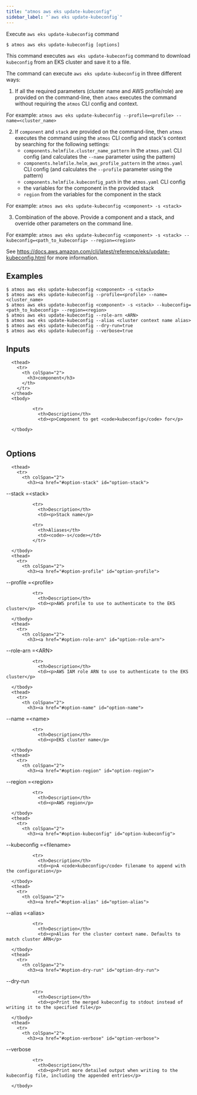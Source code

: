 ```yaml
---
title: "atmos aws eks update-kubeconfig"
sidebar_label: "`aws eks update-kubeconfig`"
---
```


Execute `aws eks update-kubeconfig` command

```shell
$ atmos aws eks update-kubeconfig [options]
```

This command executes `aws eks update-kubeconfig` command to download `kubeconfig` from an EKS cluster and save it to a file.

The command can execute `aws eks update-kubeconfig` in three different ways:

1. If all the required parameters (cluster name and AWS profile/role) are provided on the command-line, then `atmos` executes the command without requiring the `atmos` CLI config and context.

  For example: `atmos aws eks update-kubeconfig --profile=<profile> --name=<cluster_name>`

2. If `component` and `stack` are provided on the command-line, then `atmos` executes the command using the `atmos` CLI config and stack's context by searching for the following settings:
   - `components.helmfile.cluster_name_pattern` in the `atmos.yaml` CLI config (and calculates the `--name` parameter using the pattern)
   - `components.helmfile.helm_aws_profile_pattern` in the `atmos.yaml` CLI config (and calculates the `--profile` parameter using the pattern)
   - `components.helmfile.kubeconfig_path` in the `atmos.yaml` CLI config
   - the variables for the component in the provided stack
   - `region` from the variables for the component in the stack

  For example: `atmos aws eks update-kubeconfig <component> -s <stack>`

3. Combination of the above. Provide a component and a stack, and override other parameters on the command line.

  For example: `atmos aws eks update-kubeconfig <component> -s <stack> --kubeconfig=<path_to_kubeconfig> --region=<region>`

See https://docs.aws.amazon.com/cli/latest/reference/eks/update-kubeconfig.html for more information.
## Examples

```shell
$ atmos aws eks update-kubeconfig <component> -s <stack>
$ atmos aws eks update-kubeconfig --profile=<profile> --name=<cluster_name>
$ atmos aws eks update-kubeconfig <component> -s <stack> --kubeconfig=<path_to_kubeconfig> --region=<region>
$ atmos aws eks update-kubeconfig --role-arn <ARN>
$ atmos aws eks update-kubeconfig --alias <cluster context name alias>
$ atmos aws eks update-kubeconfig --dry-run=true
$ atmos aws eks update-kubeconfig --verbose=true
```

## Inputs


<table className="reference-table">
  
      <thead>
        <tr>
          <th colSpan="2">
            <h3>component</h3>
          </th>
        </tr>
      </thead>
      <tbody>
        
              <tr>
                <th>Description</th>
                <td><p>Component to get <code>kubeconfig</code> for</p>
</td>
              </tr>
            
      </tbody>
</table>



## Options


<table className="reference-table">
  
      <thead>
        <tr>
          <th colSpan="2">
            <h3><a href="#option-stack" id="option-stack">
  --stack
  <span class="option-spec"> =&lt;stack&gt;</span>
</a></h3>
          </th>
        </tr>
      </thead>
      <tbody>
        
              <tr>
                <th>Description</th>
                <td><p>Stack name</p>
</td>
              </tr>
             
              <tr>
                <th>Aliases</th>
                <td><code>-s</code></td>
              </tr>
             
      </tbody>
      <thead>
        <tr>
          <th colSpan="2">
            <h3><a href="#option-profile" id="option-profile">
  --profile
  <span class="option-spec"> =&lt;profile&gt;</span>
</a></h3>
          </th>
        </tr>
      </thead>
      <tbody>
        
              <tr>
                <th>Description</th>
                <td><p>AWS profile to use to authenticate to the EKS cluster</p>
</td>
              </tr>
              
      </tbody>
      <thead>
        <tr>
          <th colSpan="2">
            <h3><a href="#option-role-arn" id="option-role-arn">
  --role-arn
  <span class="option-spec"> =&lt;ARN&gt;</span>
</a></h3>
          </th>
        </tr>
      </thead>
      <tbody>
        
              <tr>
                <th>Description</th>
                <td><p>AWS IAM role ARN to use to authenticate to the EKS cluster</p>
</td>
              </tr>
              
      </tbody>
      <thead>
        <tr>
          <th colSpan="2">
            <h3><a href="#option-name" id="option-name">
  --name
  <span class="option-spec"> =&lt;name&gt;</span>
</a></h3>
          </th>
        </tr>
      </thead>
      <tbody>
        
              <tr>
                <th>Description</th>
                <td><p>EKS cluster name</p>
</td>
              </tr>
              
      </tbody>
      <thead>
        <tr>
          <th colSpan="2">
            <h3><a href="#option-region" id="option-region">
  --region
  <span class="option-spec"> =&lt;region&gt;</span>
</a></h3>
          </th>
        </tr>
      </thead>
      <tbody>
        
              <tr>
                <th>Description</th>
                <td><p>AWS region</p>
</td>
              </tr>
              
      </tbody>
      <thead>
        <tr>
          <th colSpan="2">
            <h3><a href="#option-kubeconfig" id="option-kubeconfig">
  --kubeconfig
  <span class="option-spec"> =&lt;filename&gt;</span>
</a></h3>
          </th>
        </tr>
      </thead>
      <tbody>
        
              <tr>
                <th>Description</th>
                <td><p>A <code>kubeconfig</code> filename to append with the configuration</p>
</td>
              </tr>
              
      </tbody>
      <thead>
        <tr>
          <th colSpan="2">
            <h3><a href="#option-alias" id="option-alias">
  --alias
  <span class="option-spec"> =&lt;alias&gt;</span>
</a></h3>
          </th>
        </tr>
      </thead>
      <tbody>
        
              <tr>
                <th>Description</th>
                <td><p>Alias for the cluster context name. Defaults to match cluster ARN</p>
</td>
              </tr>
              
      </tbody>
      <thead>
        <tr>
          <th colSpan="2">
            <h3><a href="#option-dry-run" id="option-dry-run">
  --dry-run
  
</a></h3>
          </th>
        </tr>
      </thead>
      <tbody>
        
              <tr>
                <th>Description</th>
                <td><p>Print the merged kubeconfig to stdout instead of writing it to the specified file</p>
</td>
              </tr>
              
      </tbody>
      <thead>
        <tr>
          <th colSpan="2">
            <h3><a href="#option-verbose" id="option-verbose">
  --verbose
  
</a></h3>
          </th>
        </tr>
      </thead>
      <tbody>
        
              <tr>
                <th>Description</th>
                <td><p>Print more detailed output when writing to the kubeconfig file, including the appended entries</p>
</td>
              </tr>
              
      </tbody>
</table>

